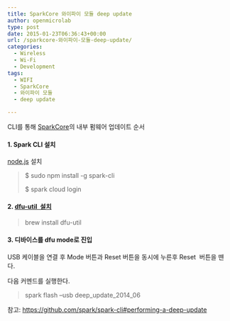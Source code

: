```yaml
---
title: SparkCore 와이파이 모듈 deep update
author: openmicrolab
type: post
date: 2015-01-23T06:36:43+00:00
url: /sparkcore-와이파이-모듈-deep-update/
categories:
  - Wireless
  - Wi-Fi
  - Development
tags:
  - WIFI
  - SparkCore
  - 와이파이 모듈
  - deep update

---
```

CLI를 통해 <a href="https://www.spark.io/" target="_blank">SparkCore</a>의 내부 펌웨어 업데이트 순서

#### 1. Spark CLI 설치

[node.js][1] 설치

> $ sudo npm install -g spark-cli
> 
> $ spark cloud login

#### 2. <a href="http://openmicrolab.com/dfu-util-device-firmware-upgrade-utilities/" target="_blank">dfu-util  설치</a>

> brew install dfu-util

#### 3. 디바이스를 dfu mode로 진입

USB 케이블을 연결 후 Mode 버튼과 Reset 버튼을 동시에 누른후 Reset  버튼을 뗀다.

다음 커멘드를 실행한다.

> spark flash &#8211;usb deep\_update\_2014_06

참고: <a href="https://github.com/spark/spark-cli#performing-a-deep-update" target="_blank">https://github.com/spark/spark-cli#performing-a-deep-update</a>

 [1]: http://nodejs.org/